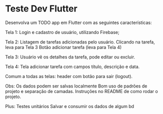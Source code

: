 # Teste Dev Flutter

Desenvolva um TODO app em Flutter com as seguintes características:

Tela 1:
Login e cadastro de usuário, utilizando Firebase;

Tela 2:
Listagem de tarefas adicionadas pelo usuário. Clicando na tarefa, leva para Tela 3
Botão adicionar tarefa (leva para Tela 4)

Tela 3:
Usuário vê os detalhes da tarefa, pode editar ou excluir.

Tela 4:
Tela adicionar tarefa com campos título, descrição e data.

Comum a todas as telas:
header com botão para sair (logout).

Obs:
Os dados podem ser salvas localmente
Bom uso de padrões de projeto e separação de camadas.
Instruções no README de como rodar o projeto.

Plus:
Testes unitários
Salvar e consumir os dados de algum bd
